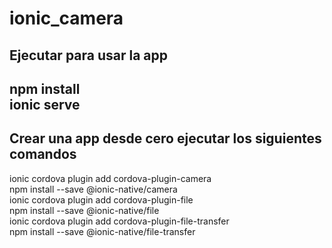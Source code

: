 # ionic_camera  

## Ejecutar para usar la app  
npm install  
ionic serve  
--------------------  
## Crear una app desde cero ejecutar los siguientes comandos  
ionic cordova plugin add cordova-plugin-camera  
npm install --save @ionic-native/camera  
ionic cordova plugin add cordova-plugin-file  
npm install --save @ionic-native/file  
ionic cordova plugin add cordova-plugin-file-transfer  
npm install --save @ionic-native/file-transfer  
